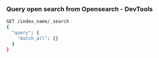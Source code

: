 ### Query open search from Opensearch - DevTools

```bash
GET /index_name/_search
{
  "query": {
    "match_all": {}
  }
}
```


